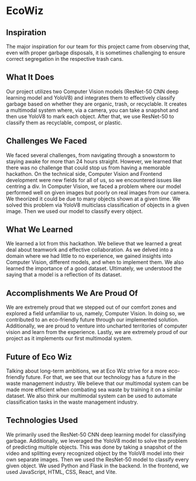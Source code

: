 # EcoWiz

## Inspiration
The major inspiration for our team for this project came from observing that, even with proper garbage disposals, it is sometimes challenging to ensure correct segregation in the respective trash cans.

## What It Does
Our project utilizes two Computer Vision models (ResNet-50 CNN deep learning model and YoloV8) and integrates them to effectively classify garbage based on whether they are organic, trash, or recyclable. It creates a multimodal system where, via a camera, you can take a snapshot and then use YoloV8 to mark each object. After that, we use ResNet-50 to classify them as recyclable, compost, or plastic.

## Challenges We Faced
We faced several challenges, from navigating through a snowstorm to staying awake for more than 24 hours straight. However, we learned that there was no challenge that could stop us from having a memorable hackathon. On the technical side, Computer Vision and Frontend development were new fields for all of us, so we encountered issues like centring a div. In Computer Vision, we faced a problem where our model performed well on given images but poorly on real images from our camera. We theorized it could be due to many objects shown at a given time. We solved this problem via YoloV8 multiclass classification of objects in a given image. Then we used our model to classify every object.

## What We Learned
We learned a lot from this hackathon. We believe that we learned a great deal about teamwork and effective collaboration. As we delved into a domain where we had little to no experience, we gained insights into Computer Vision, different models, and when to implement them. We also learned the importance of a good dataset. Ultimately, we understood the saying that a model is a reflection of its dataset.

## Accomplishments We Are Proud Of
We are extremely proud that we stepped out of our comfort zones and explored a field unfamiliar to us, namely, Computer Vision. In doing so, we contributed to an eco-friendly future through our implemented solution. Additionally, we are proud to venture into uncharted territories of computer vision and learn from the experience. Lastly, we are extremely proud of our project as it implements our first multimodal system.

## Future of Eco Wiz
Talking about long-term ambitions, we at Eco Wiz strive for a more eco-friendly future. For that, we see that our technology has a future in the waste management industry. We believe that our multimodal system can be made more efficient when combating sea waste by training it on a similar dataset. We also think our multimodal system can be used to automate classification tasks in the waste management industry.

## Technologies Used
We primarily used the ResNet-50 CNN deep learning model for classifying garbage. Additionally, we leveraged the YoloV8 model to solve the problem of predicting multiple objects. This was done by taking a snapshot of the video and splitting every recognized object by the YoloV8 model into their own separate images. Then we used the ResNet-50 model to classify every given object. We used Python and Flask in the backend. In the frontend, we used JavaScript, HTML, CSS, React, and Vite.
